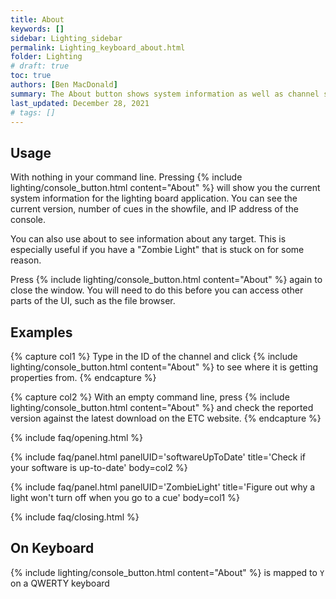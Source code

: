 ```yaml
---
title: About
keywords: []
sidebar: Lighting_sidebar
permalink: Lighting_keyboard_about.html
folder: Lighting
# draft: true
toc: true
authors: [Ben MacDonald]
summary: The About button shows system information as well as channel source information
last_updated: December 28, 2021
# tags: []
---
```


## Usage
With nothing in your command line. Pressing {% include lighting/console_button.html content="About" %} will show you the current system information for the lighting board application. You can see the current version, number of cues in the showfile, and IP address of the console.

You can also use about to see information about any target. This is especially useful if you have a "Zombie Light" that is stuck on for some reason.

Press {% include lighting/console_button.html content="About" %} again to close the window. You will need to do this before you can access other parts of the UI, such as the file browser.
## Examples

{% capture col1 %}
Type in the ID of the channel and click {% include lighting/console_button.html content="About" %} to see where it is getting properties from.
{% endcapture %}

{% capture col2 %}
With an empty command line, press {% include lighting/console_button.html content="About" %} and check the reported version against the latest download on the ETC website.
{% endcapture %}



{% include faq/opening.html %}

{% include faq/panel.html panelUID='softwareUpToDate' title='Check if your software is up-to-date' body=col2 %}

{% include faq/panel.html panelUID='ZombieLight' title='Figure out why a light won\'t turn off when you go to a cue' body=col1 %}

{% include faq/closing.html %}
## On Keyboard
{% include lighting/console_button.html content="About" %} is mapped to `Y` on a QWERTY keyboard